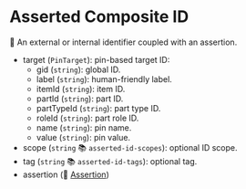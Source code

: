 # Asserted Composite ID

🧱 An external or internal identifier coupled with an assertion.

- target (`PinTarget`): pin-based target ID:
  - gid (`string`): global ID.
  - label (`string`): human-friendly label.
  - itemId (`string`): item ID.
  - partId (`string`): part ID.
  - partTypeId (`string`): part type ID.
  - roleId (`string`): part role ID.
  - name (`string`): pin name.
  - value (`string`): pin value.
- scope (`string` 📚 `asserted-id-scopes`): optional ID scope.
- tag (`string` 📚 `asserted-id-tags`): optional tag.
- assertion (🧱 [Assertion](assertion.md))
